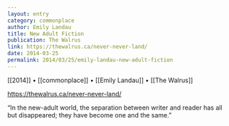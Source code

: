 ```yaml
---
layout: entry
category: commonplace
author: Emily Landau
title: New Adult Fiction
publication: The Walrus
link: https://thewalrus.ca/never-never-land/
date: 2014-03-25
permalink: 2014/03/25/emily-landau-new-adult-fiction
---
```


[[2014]] • [[commonplace]] • [[Emily Landau]] • [[The Walrus]]

https://thewalrus.ca/never-never-land/

“In the new-adult world, the separation between writer and reader has all but disappeared; they have become one and the same.”